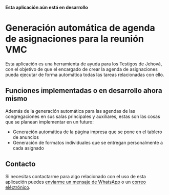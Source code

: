 __Esta aplicación aún está en desarrollo__
# Generación automática de agenda de asignaciones para la reunión VMC

Esta aplicación es una herramienta de ayuda para los
Testigos de Jehová, con el objetivo de que el encargado
de crear la agenda de asignaciones pueda ejecutar de forma
automática todas las tareas relacionadas con ello.

## Funciones implementadas o en desarrollo ahora mismo

Además de la generación automática para las agendas de las
congregaciones en sus salas principales y auxiliares, estas
son las cosas que se planean implementar en un futuro:

- Generación automática de la página impresa que se pone en el tablero de anuncios
- Generación de formatos individuales que se entregan personalmente a cada asignado

## Contacto

Si necesitas contactarme para algo relacionado con el uso de esta aplicación puedes
[enviarme un mensaje de WhatsApp](https://wa.me/522281259898) o un
[correo eléctrónico](mailto:carrrlos.parrra@gmail.com?Subject=Te%20contacto%20desde%20el%20github%20de%20Programa%20VMC%20App).
